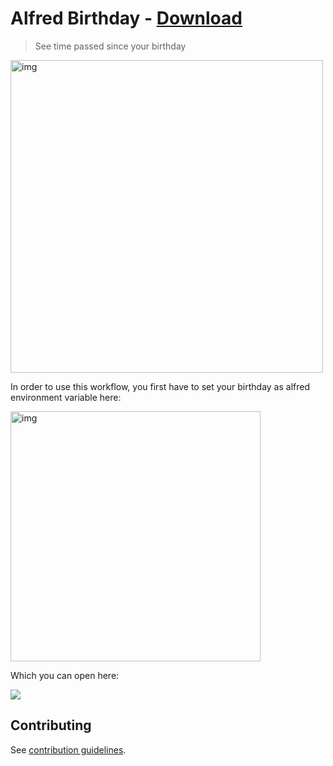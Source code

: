 # Alfred Birthday - [Download](https://github.com/nikitavoloboev/small-workflows/blob/master/clean-folders/Birthday.alfredworkflow?raw=true)
> See time passed since your birthday

<img src="https://i.imgur.com/bMA9wTq.png" width="500" alt="img">

In order to use this workflow, you first have to set your birthday as alfred environment variable here:

<img src="https://i.imgur.com/L2gNrLk.png" width="400" alt="img">

Which you can open here:

![](https://i.imgur.com/Bwumi6L.png)

## Contributing
See [contribution guidelines](../CONTRIBUTING.md#readme).
